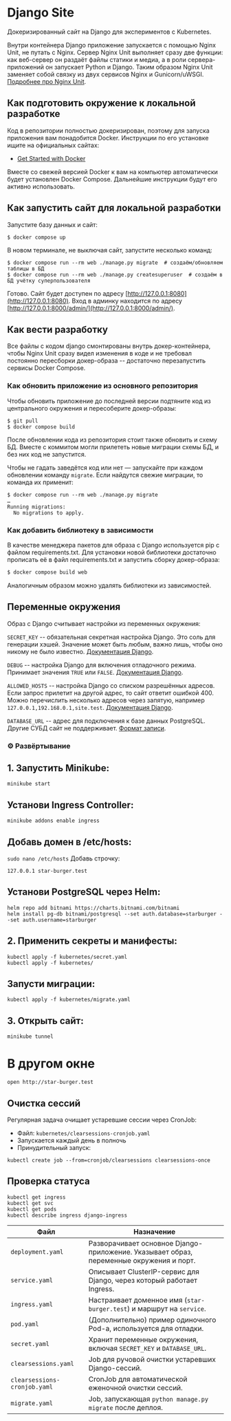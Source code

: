 # Django Site

Докеризированный сайт на Django для экспериментов с Kubernetes.

Внутри контейнера Django приложение запускается с помощью Nginx Unit, не путать с Nginx. Сервер Nginx Unit выполняет сразу две функции: как веб-сервер он раздаёт файлы статики и медиа, а в роли сервера-приложений он запускает Python и Django. Таким образом Nginx Unit заменяет собой связку из двух сервисов Nginx и Gunicorn/uWSGI. [Подробнее про Nginx Unit](https://unit.nginx.org/).

## Как подготовить окружение к локальной разработке

Код в репозитории полностью докеризирован, поэтому для запуска приложения вам понадобится Docker. Инструкции по его установке ищите на официальных сайтах:

- [Get Started with Docker](https://www.docker.com/get-started/)

Вместе со свежей версией Docker к вам на компьютер автоматически будет установлен Docker Compose. Дальнейшие инструкции будут его активно использовать.

## Как запустить сайт для локальной разработки

Запустите базу данных и сайт:

```shell
$ docker compose up
```

В новом терминале, не выключая сайт, запустите несколько команд:

```shell
$ docker compose run --rm web ./manage.py migrate  # создаём/обновляем таблицы в БД
$ docker compose run --rm web ./manage.py createsuperuser  # создаём в БД учётку суперпользователя
```

Готово. Сайт будет доступен по адресу [http://127.0.0.1:8080](http://127.0.0.1:8080). Вход в админку находится по адресу [http://127.0.0.1:8000/admin/](http://127.0.0.1:8000/admin/).

## Как вести разработку

Все файлы с кодом django смонтированы внутрь докер-контейнера, чтобы Nginx Unit сразу видел изменения в коде и не требовал постоянно пересборки докер-образа -- достаточно перезапустить сервисы Docker Compose.

### Как обновить приложение из основного репозитория

Чтобы обновить приложение до последней версии подтяните код из центрального окружения и пересоберите докер-образы:

``` shell
$ git pull
$ docker compose build
```

После обновлении кода из репозитория стоит также обновить и схему БД. Вместе с коммитом могли прилететь новые миграции схемы БД, и без них код не запустится.

Чтобы не гадать заведётся код или нет — запускайте при каждом обновлении команду `migrate`. Если найдутся свежие миграции, то команда их применит:

```shell
$ docker compose run --rm web ./manage.py migrate
…
Running migrations:
  No migrations to apply.
```

### Как добавить библиотеку в зависимости

В качестве менеджера пакетов для образа с Django используется pip с файлом requirements.txt. Для установки новой библиотеки достаточно прописать её в файл requirements.txt и запустить сборку докер-образа:

```sh
$ docker compose build web
```

Аналогичным образом можно удалять библиотеки из зависимостей.

<a name="env-variables"></a>
## Переменные окружения

Образ с Django считывает настройки из переменных окружения:

`SECRET_KEY` -- обязательная секретная настройка Django. Это соль для генерации хэшей. Значение может быть любым, важно лишь, чтобы оно никому не было известно. [Документация Django](https://docs.djangoproject.com/en/3.2/ref/settings/#secret-key).

`DEBUG` -- настройка Django для включения отладочного режима. Принимает значения `TRUE` или `FALSE`. [Документация Django](https://docs.djangoproject.com/en/3.2/ref/settings/#std:setting-DEBUG).

`ALLOWED_HOSTS` -- настройка Django со списком разрешённых адресов. Если запрос прилетит на другой адрес, то сайт ответит ошибкой 400. Можно перечислить несколько адресов через запятую, например `127.0.0.1,192.168.0.1,site.test`. [Документация Django](https://docs.djangoproject.com/en/3.2/ref/settings/#allowed-hosts).

`DATABASE_URL` -- адрес для подключения к базе данных PostgreSQL. Другие СУБД сайт не поддерживает. [Формат записи](https://github.com/jacobian/dj-database-url#url-schema).

### ⚙️ Развёртывание

## 1. Запустить Minikube:

```
minikube start
```
## Установи Ingress Controller:


`minikube addons enable ingress`
## Добавь домен в /etc/hosts:

`sudo nano /etc/hosts`
Добавь строчку:

`127.0.0.1 star-burger.test`

## Установи PostgreSQL через Helm:
```
helm repo add bitnami https://charts.bitnami.com/bitnami
helm install pg-db bitnami/postgresql --set auth.database=starburger --set auth.username=starburger
```
## 2. Применить секреты и манифесты:
```
kubectl apply -f kubernetes/secret.yaml
kubectl apply -f kubernetes/
```
## Запусти миграции:

`kubectl apply -f kubernetes/migrate.yaml`
## 3. Открыть сайт:
`minikube tunnel`

# В другом окне
`open http://star-burger.test`


## Очистка сессий
Регулярная задача очищает устаревшие сессии через CronJob:

- Файл: `kubernetes/clearsessions-cronjob.yaml`
- Запускается каждый день в полночь
- Принудительный запуск:

```
kubectl create job --from=cronjob/clearsessions clearsessions-once
```
## Проверка статуса
```
kubectl get ingress
kubectl get svc
kubectl get pods
kubectl describe ingress django-ingress
```

| Файл                         | Назначение                                                                              |
| ---------------------------- | --------------------------------------------------------------------------------------- |
| `deployment.yaml`            | Разворачивает основное Django-приложение. Указывает образ, переменные окружения и порт. |
| `service.yaml`               | Описывает ClusterIP-сервис для Django, через который работает Ingress.                  |
| `ingress.yaml`               | Настраивает доменное имя (`star-burger.test`) и маршрут на `service`.                   |
| `pod.yaml`                   | (Дополнительно) пример одиночного Pod-а, используется для отладки.                      |
| `secret.yaml`                | Хранит переменные окружения, включая `SECRET_KEY` и `DATABASE_URL`.                     |
| `clearsessions.yaml`         | Job для ручовой очистки устаревших Django-сессий.                                       |
| `clearsessions-cronjob.yaml` | CronJob для автоматической еженочной очистки сессий.                                    |
| `migrate.yaml`               | Job, запускающая `python manage.py migrate` после деплоя.                               |
